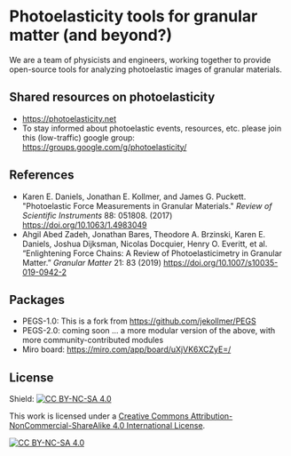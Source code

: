# Photoelasticity tools for granular matter (and beyond?)

We are a team of physicists and engineers, working together to provide open-source tools for analyzing photoelastic images of granular materials.

## Shared resources on photoelasticity

* <https://photoelasticity.net>
* To stay informed about photoelastic events, resources, etc. please join this (low-traffic) google group: <https://groups.google.com/g/photoelasticity/>

## References

* Karen E. Daniels, Jonathan E. Kollmer, and James G. Puckett. "Photoelastic Force Measurements in Granular Materials." *Review of Scientific Instruments* 88: 051808. (2017) <https://doi.org/10.1063/1.4983049>
* Ahgil Abed Zadeh, Jonathan Bares, Theodore A. Brzinski, Karen E. Daniels, Joshua Dijksman, Nicolas Docquier, Henry O. Everitt, et al. “Enlightening Force Chains: A Review of Photoelasticimetry in Granular Matter.” *Granular Matter* 21: 83 (2019) <https://doi.org/10.1007/s10035-019-0942-2>

## Packages

* PEGS-1.0: This is a fork from <https://github.com/jekollmer/PEGS>
* PEGS-2.0: coming soon ... a more modular version of the above, with more community-contributed modules
* Miro board: <https://miro.com/app/board/uXjVK6XCZyE=/>

## License

Shield: [![CC BY-NC-SA 4.0][cc-by-nc-sa-shield]][cc-by-nc-sa]

This work is licensed under a
[Creative Commons Attribution-NonCommercial-ShareAlike 4.0 International License][cc-by-nc-sa].

[![CC BY-NC-SA 4.0][cc-by-nc-sa-image]][cc-by-nc-sa]

[cc-by-nc-sa]: http://creativecommons.org/licenses/by-nc-sa/4.0/
[cc-by-nc-sa-image]: https://licensebuttons.net/l/by-nc-sa/4.0/88x31.png
[cc-by-nc-sa-shield]: https://img.shields.io/badge/License-CC%20BY--NC--SA%204.0-lightgrey.svg
